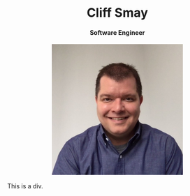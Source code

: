 <h1 align="center">Cliff Smay</h1>
<h4 align="center">Software Engineer</h4>
<p align="center">
  <img width="300" height="300" src="Me.jpg">
</p>
<div>This is a div.</div>

</body>
</html>



